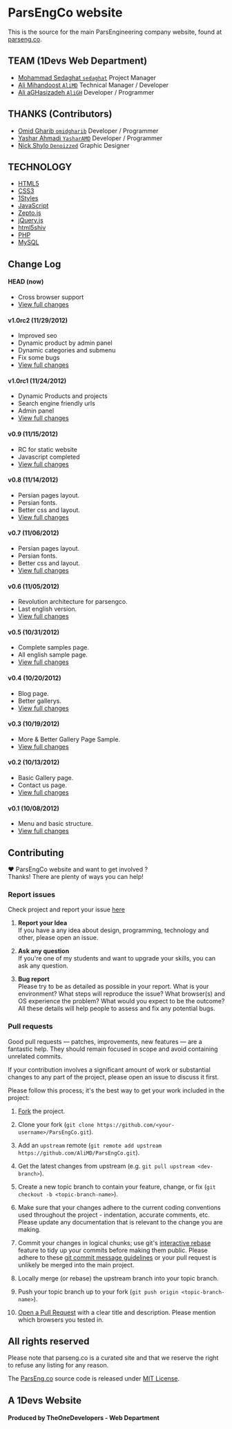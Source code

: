 # ParsEngCo website
This is the source for the main ParsEngineering company website, found at [parseng.co](http://parseng.co).  

## TEAM (1Devs Web Department)
* [Mohammad Sedaghat `sedaghat`](https://github.com/sedaghat) Project Manager
* [Ali Mihandoost `AliMD`](https://github.com/AliMD) Technical Manager / Developer
* [Ali aGHasizadeh `AliGH`](https://github.com/AliGH) Developer / Programmer

## THANKS (Contributors)
* [Omid Gharib `omidgharib`](https://github.com/omidgharib) Developer / Programmer
* [Yashar Ahmadi `YasharAMD`](https://github.com/YasharAMD) Developer / Programmer
* [Nick Shylo `Denoizzed`](https://github.com/Denoizzed) Graphic Designer

## TECHNOLOGY
* [HTML5](http://ali.md/wiki/html5)
* [CSS3](http://ali.md/css3ref)
* [1Styles](http://ali.md/1styles)
* [JavaScript](http://ali.md/wiki/javascript)
* [Zepto.js](http://ali.md/zepto.js)
* [jQuery.js](http://ali.md/jquery.js)
* [html5shiv](http://ali.md/html5shiv)
* [PHP](http://ali.md/php/)
* [MySQL](http://ali.md/wiki/mysql)

## Change Log

#### HEAD (now)
  * Cross browser support
  * [View full changes](https://github.com/AliMD/ParsEngCo/compare/v1.0rc2...master)

#### v1.0rc2 (11/29/2012)
  * Improved seo
  * Dynamic product by admin panel
  * Dynamic categories and submenu
  * Fix some bugs
  * [View full changes](https://github.com/AliMD/ParsEngCo/compare/v1.0rc1...v1.0rc2)

#### v1.0rc1 (11/24/2012)
  * Dynamic Products and projects
  * Search engine friendly urls
  * Admin panel
  * [View full changes](https://github.com/AliMD/ParsEngCo/compare/v0.9...v1.0rc1)


#### v0.9 (11/15/2012)
  * RC for static website
  * Javascript completed
  * [View full changes](https://github.com/AliMD/ParsEngCo/compare/v0.8...v0.9)

#### v0.8 (11/14/2012)
  * Persian pages layout.
  * Persian fonts.
  * Better css and layout.
  * [View full changes](https://github.com/AliMD/ParsEngCo/compare/v0.7...v0.8)

#### v0.7 (11/06/2012)
  * Persian pages layout.
  * Persian fonts.
  * Better css and layout.
  * [View full changes](https://github.com/AliMD/ParsEngCo/compare/v0.6...v0.7)

#### v0.6 (11/05/2012)
  * Revolution architecture for parsengco.
  * Last english version.
  * [View full changes](https://github.com/AliMD/ParsEngCo/compare/v0.5...v0.6)

#### v0.5 (10/31/2012)
  * Complete samples page.
  * All english sample page.
  * [View full changes](https://github.com/AliMD/ParsEngCo/compare/v0.4...v0.5)

#### v0.4 (10/20/2012)
  * Blog page.
  * Better gallerys.
  * [View full changes](https://github.com/AliMD/ParsEngCo/compare/v0.3...v0.4)

#### v0.3 (10/19/2012)
  * More & Better Gallery Page Sample.
  * [View full changes](https://github.com/AliMD/ParsEngCo/compare/v0.2...v0.3)

#### v0.2 (10/13/2012)
  * Basic Gallery page.
  * Contact us page.
  * [View full changes](https://github.com/AliMD/ParsEngCo/compare/v0.1...v0.2)

#### v0.1 (10/08/2012)
  * Menu and basic structure.
  * [View full changes](https://github.com/AliMD/ParsEngCo/compare/91aa4aa5be...v0.1)

## Contributing
♥ ParsEngCo website and want to get involved ?  
Thanks! There are plenty of ways you can help!  

### Report issues
Check project and report your issue [here](https://github.com/AliMD/ParsEngCo/issues)    

1. **Report your Idea**  
  If you have a any idea about design, programming, technology and other, please open an issue.
  
1. **Ask any question**  
  If you're one of my students and want to upgrade your skills, you can ask any question.  
  
1. **Bug report**  
  Please try to be as detailed as possible in your report. What is your
environment? What steps will reproduce the issue? What browser(s) and OS
experience the problem? What would you expect to be the outcome? All these
details will help people to assess and fix any potential bugs.
  
### Pull requests  

Good pull requests — patches, improvements, new features — are a fantastic
help. They should remain focused in scope and avoid containing unrelated commits.

If your contribution involves a significant amount of work or substantial
changes to any part of the project, please open an issue to discuss it first.

Please follow this process; it's the best way to get your work included in the project:

1. [Fork](http://help.github.com/fork-a-repo/) the project.

2. Clone your fork (`git clone
   https://github.com/<your-username>/ParsEngCo.git`).

3. Add an `upstream` remote (`git remote add upstream
   https://github.com/AliMD/ParsEngCo.git`).

4. Get the latest changes from upstream (e.g. `git pull upstream
   <dev-branch>`).

5. Create a new topic branch to contain your feature, change, or fix (`git
   checkout -b <topic-branch-name>`).

6. Make sure that your changes adhere to the current coding conventions used
   throughout the project - indentation, accurate comments, etc. Please update
   any documentation that is relevant to the change you are making.

7. Commit your changes in logical chunks; use git's [interactive
   rebase](https://help.github.com/articles/interactive-rebase) feature to tidy
   up your commits before making them public. Please adhere to these [git commit
   message
   guidelines](http://tbaggery.com/2008/04/19/a-note-about-git-commit-messages.html)
   or your pull request is unlikely be merged into the main project.

8. Locally merge (or rebase) the upstream branch into your topic branch.

9. Push your topic branch up to your fork (`git push origin
   <topic-branch-name>`).

10. [Open a Pull Request](http://help.github.com/send-pull-requests/) with a
    clear title and description. Please mention which browsers you tested in.

## All rights reserved ###
Please note that parseng.co is a curated site and that we reserve the right to refuse any listing for any reason.  
  
The [ParsEng.co](http://parseng.co) source code is released under [MIT License](http://opensource.org/licenses/MIT).  

## A 1Devs Website
#### Produced by The<i>One</i>Developers - Web Department  

